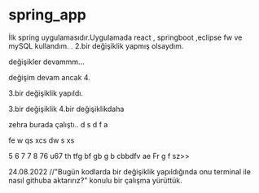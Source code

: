 # spring_app
İlk spring uygulamasıdır.Uygulamada react , springboot ,eclipse fw ve mySQL kullandım.
.
2.bir değişiklik yapmış olsaydım.

değişikler devammm...

değişim devam
ancak 4.

3.bir değişiklik yapıldı.

3.bir değişiklik
4.bir değişiklikdaha 


zehra burada çalıştı..
d
s
d
f
a

fe
w
qs
xcs
dw
s
xs





5
6
7
7
8
76
u67
th
tfg
bf
gb
g
b
cbbdfv
ae
Fr
g
f
sz>>

24.08.2022 
//"Bugün kodlarda bir değişiklik yapıldığında onu terminal ile nasıl githuba aktarırız?" konulu bir çalışma yürüttük.